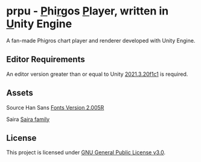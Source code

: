 # prpu -  <ins>P</ins>hi<ins>r</ins>gos <ins>P</ins>layer, written in <ins>U</ins>nity Engine

A fan-made Phigros chart player and renderer developed with Unity Engine.

## Editor Requirements

An editor version greater than or equal to Unity [2021.3.20f1c1](https://unity.cn/release-notes/lts/2021/2021.3.20f1) is required.

## Assets

Source Han Sans [Fonts Version 2.005R](https://github.com/adobe-fonts/source-han-sans)

Saira [Saira family](https://github.com/Omnibus-Type/Saira)

## License

This project is licensed under [GNU General Public License v3.0](LICENSE).
